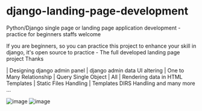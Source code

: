 # django-landing-page-development
Python/Django single page or landing page application development - practice for beginners staffs welcome

If you are beginners, so you can practice this project to enhance your skill in django, it's open source to practice - The full developed landing page project
Thanks

| Designing django admin panel
| django admin data UI altering
| One to Many Relationship
| Query Single Object | All
| Rendering data in HTML Templates
| Static Files Handling
| Templates DIRS Handling and many more ...

![image](https://user-images.githubusercontent.com/38884716/124483448-2cd2a000-ddcc-11eb-8bac-137248f63326.png)
![image](https://user-images.githubusercontent.com/38884716/124483393-1cbac080-ddcc-11eb-96ea-bdbb9cffc8f4.png)


